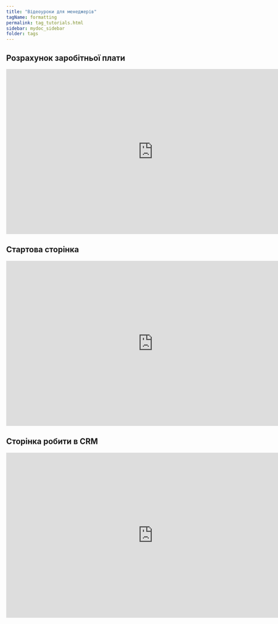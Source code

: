 ```yaml
---
title: "Відеоуроки для менеджерів"
tagName: formatting
permalink: tag_tutorials.html
sidebar: mydoc_sidebar
folder: tags
---
```

## Розрахунок заробітньої плати
<iframe width="789" height="444" src="https://www.youtube.com/embed/OQAHR-eTH_I" frameborder="0" allowfullscreen></iframe>

## Стартова сторінка
<iframe width="789" height="444" src="https://www.youtube.com/embed/K76-qSv3PNg" frameborder="0" allowfullscreen></iframe>

## Сторінка робити в CRM
<iframe width="789" height="444" src="https://www.youtube.com/embed/6_cF0MtLDeE" frameborder="0" allowfullscreen></iframe>




